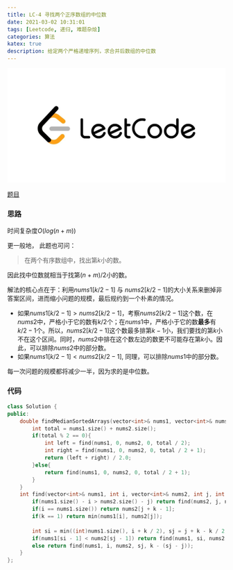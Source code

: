 ```yaml
---
title: LC-4 寻找两个正序数组的中位数
date: 2021-03-02 10:31:01
tags: [Leetcode, 递归, 难题杂烩]
categories: 算法
katex: true
description: 给定两个严格递增序列，求合并后数组的中位数
---
```


 ![LC](/images/Leetcode.jpg)

<!--more-->

[题目](https://leetcode-cn.com/problems/median-of-two-sorted-arrays/)

###  思路

时间复杂度$O(log(n + m))$

更一般地， 此题也可问：

> 在两个有序数组中，找出第$k$小的数。

因此找中位数就相当于找第$(n + m) / 2$小的数。

解法的核心点在于：利用$nums1[k / 2 - 1]$ 与 $nums2[k / 2 - 1]$的大小关系来删掉非答案区间，进而缩小问题的规模，最后规约到一个朴素的情况。

 - 如果$nums1[k / 2 - 1] > nums2[k / 2 - 1]$，考察$nums2[k / 2 - 1]$这个数，在$nums2$中，严格小于它的数有$k / 2$个；在$nums1$中，严格小于它的数**最多**有$k / 2 - 1$个。所以，$nums2[k / 2 - 1]$这个数最多排第$k - 1$小，我们要找的第$k$小不在这个区间。同时，$nums2$中排在这个数左边的数更不可能存在第$k$小。因此，可以排除$nums2$中的部分数。
 - 如果$nums1[k / 2 - 1] < nums2[k / 2 - 1]$, 同理，可以排除$nums1$中的部分数。

每一次问题的规模都将减少一半，因为求的是中位数。

### 代码

```cpp
class Solution {
public:
    double findMedianSortedArrays(vector<int>& nums1, vector<int>& nums2) {
        int total = nums1.size() + nums2.size();
        if(total % 2 == 0){
            int left = find(nums1, 0, nums2, 0, total / 2);
            int right = find(nums1, 0, nums2, 0, total / 2 + 1);
            return (left + right) / 2.0;
        }else{
            return find(nums1, 0, nums2, 0, total / 2 + 1);
        }
    }
    int find(vector<int>& nums1, int i, vector<int>& nums2, int j, int k) {
        if(nums1.size() - i > nums2.size() - j) return find(nums2, j, nums1, i, k);
        if(i == nums1.size()) return nums2[j + k - 1];
        if(k == 1) return min(nums1[i], nums2[j]);
        
        int si = min((int)nums1.size(), i + k / 2), sj = j + k - k / 2;
        if(nums1[si - 1] < nums2[sj - 1]) return find(nums1, si, nums2, j, k - (si - i));
        else return find(nums1, i, nums2, sj, k - (sj - j));
    }
};


```


